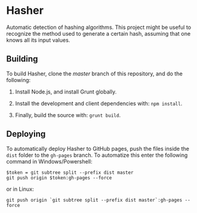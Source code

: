 Hasher
======

Automatic detection of hashing algorithms. This project might be useful to recognize the method used to generate a certain hash, assuming that one knows all its input values.

## Building
To build Hasher, clone the *master* branch of this repository, and do the following:

1. Install Node.js, and install Grunt globally.

2. Install the development and client dependencies with: `npm install`.

3. Finally, build the source with: `grunt build`.

## Deploying
To automatically deploy Hasher to GitHub pages, push the files inside the `dist` folder to the `gh-pages` branch. To automatize this enter the following command in Windows/Powershell:
```
$token = git subtree split --prefix dist master
git push origin $token:gh-pages --force
```
or in Linux:
```
git push origin `git subtree split --prefix dist master`:gh-pages --force
```
